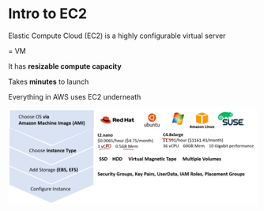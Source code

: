 # Intro to EC2

Elastic Compute Cloud (EC2) is a highly configurable virtual server

= VM

It has **resizable compute capacity**

Takes **minutes** to launch

Everything in AWS uses EC2 underneath

![Untitled](Intro%20to%20EC2%203ca7064a3ca54e68bba3820206d8d0b3/Untitled.png)
